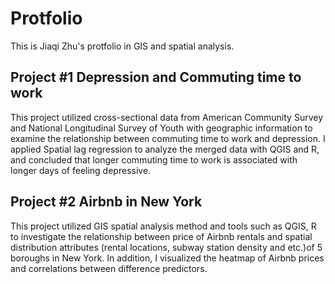 # Protfolio

This is Jiaqi Zhu's protfolio in GIS and spatial analysis. 

## Project #1 Depression and Commuting time to work 

This project utilized cross-sectional data from American Community Survey and National Longitudinal Survey of Youth with geographic information to examine the relationship between commuting time to work and depression. I applied Spatial lag regression to analyze the merged data with QGIS and R, and concluded that longer commuting time to work is associated with longer days of feeling depressive.

## Project #2 Airbnb in New York

This project utilized GIS spatial analysis method and tools such as QGIS, R to investigate the relationship between price of Airbnb rentals and spatial distribution attributes (rental locations, subway station density and etc.)of 5 boroughs in New York. In addition, I visualized the heatmap of Airbnb prices and correlations between difference predictors.



